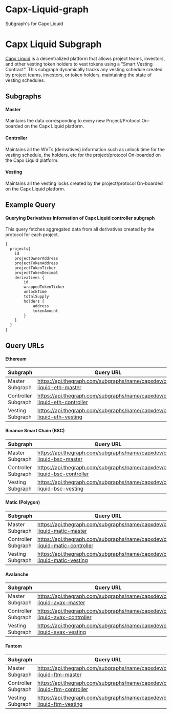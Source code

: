 # Capx-Liquid-graph
Subgraph's for Capx Liquid
# Capx Liquid Subgraph

[Capx Liquid](https://liquid.capx.fi/) is a decentralized platform that allows project teams, investors, and other vesting token holders to vest tokens using a "Smart Vesting Contract". This subgraph dynamically tracks any vesting schedule created by project teams, investors, or token holders, maintaining the state of vesting schedules.

## Subgraphs

#### Master
Maintains the data corresponding to every new Project/Protocol On-boarded on the Capx Liquid platform.
#### Controller
Maintains all the WVTs (derivatives) information such as unlock time for the vesting schedule, the holders, etc for the project/protocol On-boarded on the Capx Liquid platform.
#### Vesting
Maintains all the vesting locks created by the project/protocol On-boarded on the Capx Liquid platform.

## Example Query
#### Querying Derivatives Information of Capx Liquid controller subgraph

This query fetches aggregated data from all derivatives created by the protocol for each project. 

```graphql
{
  projects{
    id
    projectOwnerAddress
    projectTokenAddress
    projectTokenTicker
    projectTokenDecimal
    derivatives {
        id
        wrappedTokenTicker
        unlockTime
        totalSupply
        holders {
            address
            tokenAmount
        }
    }
  }
}
```
## Query URLs

#### Ethereum

| Subgraph     | Query URL  |
|---------------------|--------------------------------------------------------------------|
| Master Subgraph     | https://api.thegraph.com/subgraphs/name/capxdev/capx-liquid-eth-master	 |
| Controller Subgraph | https://api.thegraph.com/subgraphs/name/capxdev/capx-liquid-eth-controller	 |
| Vesting Subgraph    | https://api.thegraph.com/subgraphs/name/capxdev/capx-liquid-eth-vesting	 |

#### Binance Smart Chain (BSC)
| Subgraph     | Query URL  |
|---------------------|--------------------------------------------------------------------|
| Master Subgraph     | https://api.thegraph.com/subgraphs/name/capxdev/capx-liquid-bsc-master	 |
| Controller Subgraph | https://api.thegraph.com/subgraphs/name/capxdev/capx-liquid-bsc-controller	 |
| Vesting Subgraph    | https://api.thegraph.com/subgraphs/name/capxdev/capx-liquid-bsc-vesting	 |
#### Matic (Polygon)
| Subgraph     | Query URL  |
|---------------------|--------------------------------------------------------------------|
| Master Subgraph     | https://api.thegraph.com/subgraphs/name/capxdev/capx-liquid-matic-master |
| Controller Subgraph | https://api.thegraph.com/subgraphs/name/capxdev/capx-liquid-matic-controller	 |
| Vesting Subgraph    | https://api.thegraph.com/subgraphs/name/capxdev/capx-liquid-matic-vesting	 |
#### Avalanche
| Subgraph     | Query URL  |
|---------------------|--------------------------------------------------------------------|
| Master Subgraph     | https://api.thegraph.com/subgraphs/name/capxdev/capx-liquid-avax-master	 |
| Controller Subgraph | https://api.thegraph.com/subgraphs/name/capxdev/capx-liquid-avax-controller	 |
| Vesting Subgraph    | https://api.thegraph.com/subgraphs/name/capxdev/capx-liquid-avax-vesting	 |
#### Fantom
| Subgraph     | Query URL  |
|---------------------|--------------------------------------------------------------------|
| Master Subgraph     | https://api.thegraph.com/subgraphs/name/capxdev/capx-liquid-ftm-master	 |
| Controller Subgraph | https://api.thegraph.com/subgraphs/name/capxdev/capx-liquid-ftm-controller	 |
| Vesting Subgraph    | https://api.thegraph.com/subgraphs/name/capxdev/capx-liquid-ftm-vesting	 |